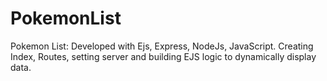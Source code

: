 # PokemonList
Pokemon List: Developed with Ejs, Express, NodeJs, JavaScript. Creating Index, Routes, setting server and building EJS logic to dynamically display data. 
